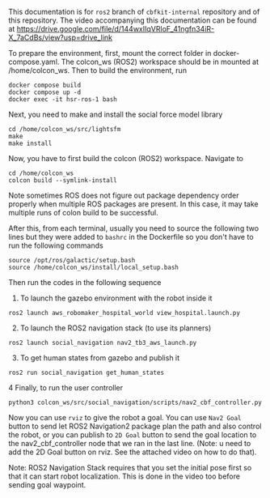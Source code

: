 This documentation is for `ros2` branch of `cbfkit-internal` repository and of this repository. The video accompanying this documentation can be found at 
https://drive.google.com/file/d/144wxIIqVRloF_41ngfn34iR-X_7aCdBs/view?usp=drive_link

To prepare the environment, first, mount the correct folder in docker-compose.yaml. The colcon_ws (ROS2) workspace should be in mounted at /home/colcon_ws. Then to build the environment, run
```
docker compose build
docker compose up -d
docker exec -it hsr-ros-1 bash
```
Next, you need to make and install the social force model library
```
cd /home/colcon_ws/src/lightsfm
make
make install
```

Now, you have to first build the colcon (ROS2) workspace. Navigate to
```
cd /home/colcon_ws
colcon build --symlink-install
```
Note sometimes ROS does not figure out package dependency order properly when multiple ROS packages are present. In this case, it may take multiple runs of colon build to be successful. 

After this, from each terminal, usually you need to source the following two lines but they were added to `bashrc` in the Dockerfile so you don't have to run the following commands
```
source /opt/ros/galactic/setup.bash
source /home/colcon_ws/install/local_setup.bash
```

Then run the codes in the following sequence

1. To launch the gazebo environment with the robot inside it

```
ros2 launch aws_robomaker_hospital_world view_hospital.launch.py 
```

2. To launch the ROS2 navigation stack (to use its planners)
```
ros2 launch social_navigation nav2_tb3_aws_launch.py
```

3. To get human states from gazebo and publish it
```
ros2 run social_navigation get_human_states 

```

4 Finally, to run the user controller
```
python3 colcon_ws/src/social_navigation/scripts/nav2_cbf_controller.py
```

Now you can use `rviz` to give the robot a goal. You can use `Nav2 Goal` button to send let ROS2 Navigation2 package plan the path and also control the robot, or you can publish to `2D Goal` button to send the goal location to the nav2_cbf_controller node that we ran in the last line. (Note: u need to add the 2D Goal button on rviz. See the attached video on how to do that).

Note: ROS2 Navigation Stack requires that you set the initial pose first so that it can start robot localization. This is done in the video too before sending goal waypoint.
